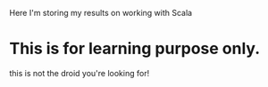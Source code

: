 <p>Here I'm storing my results on working with Scala</p> 
<h1>This is for learning purpose only.</h1> 
this is not the droid you're looking for!